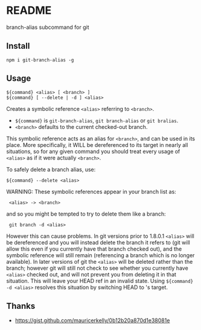 # README

branch-alias subcommand for git

## Install

```
npm i git-branch-alias -g
```

## Usage

```
${command} <alias> [ <branch> ]
${command} [ --delete | -d ] <alias>
```

Creates a symbolic reference `<alias>` referring to `<branch>`.

- `${command}` is `git-branch-alias`, `git branch-alias` or `git bralias`.
- `<branch>` defaults to the current checked-out branch.

This symbolic reference acts as an alias for `<branch>`, and can be
used in its place. More specifically, it WILL be dereferenced to
its target in nearly all situations, so for any given command you
should treat every usage of `<alias>` as if it were actually `<branch>`.

To safely delete a branch alias, use:

```
${command} --delete <alias>
```

WARNING: These symbolic references appear in your branch list as:

```
 <alias> -> <branch>
```

and so you might be tempted to try to delete them like a branch:

```
 git branch -d <alias>
```

However this can cause problems. In git versions prior to 1.8.0.1
`<alias>` will be dereferenced and you will instead delete the
branch it refers to (git will allow this even if you currently
have that branch checked out), and the symbolic reference will
still remain (referencing a branch which is no longer available).
In later versions of git the `<alias>` will be deleted rather than
the branch; however git will still not check to see whether you
currently have `<alias>` checked out, and will not prevent you
from deleting it in that situation. This will leave your HEAD ref
in an invalid state. Using `${command} -d <alias>` resolves this
situation by switching HEAD to <alias>'s target.

## Thanks

- https://gist.github.com/mauricerkelly/0b12b20a870d1e38081e
